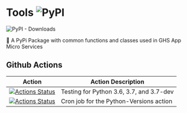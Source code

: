 # Tools ![PyPI](https://img.shields.io/pypi/v/ghsTools)

![PyPI - Downloads](https://img.shields.io/pypi/dm/ghsTools)

🐍 A PyPi Package with common functions and classes used in GHS App Micro Services

## Github Actions

| Action                                                                                                                                                                                      | Action Description                       |
|---------------------------------------------------------------------------------------------------------------------------------------------------------------------------------------------|------------------------------------------|
| [![Actions Status](https://github.com/goffstown-sports-app/Tools/workflows/Python-Versions/badge.svg)](https://github.com/goffstown-sports-app/Tools/actions) | Testing for Python 3.6, 3.7, and 3.7-dev |
| [![Actions Status](https://github.com/goffstown-sports-app/Tools/workflows/Python-Cron/badge.svg)](https://github.com/goffstown-sports-app/Tools/actions)     | Cron job for the Python-Versions action  |
